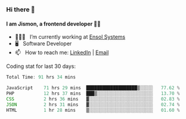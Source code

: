 ### Hi there 👋

#### I am Jismon, a frontend developer 👦🏻

- 🧑🏻‍💻   &nbsp; I’m currently working at <a href='https://www.ensolsystems.com/' target="_blank">Ensol Systems</a>
- 🖥   &nbsp; Software Developer
- 📫   &nbsp; How to reach me: <a href='https://www.linkedin.com/in/jismonthomas/'>LinkedIn</a> | <a href='mailto:hellojismonthomas@gmail.com'>Email</a>

Coding stat for last 30 days:
<!--START_SECTION:waka-->

```javascript
Total Time: 91 hrs 34 mins

JavaScript    71 hrs 29 mins  ███████████████████▒░░░░░   77.62 %
PHP           12 hrs 37 mins  ███▒░░░░░░░░░░░░░░░░░░░░░   13.70 %
CSS           2 hrs 36 mins   ▓░░░░░░░░░░░░░░░░░░░░░░░░   02.83 %
JSON          2 hrs 31 mins   ▓░░░░░░░░░░░░░░░░░░░░░░░░   02.74 %
HTML          1 hr 28 mins    ▒░░░░░░░░░░░░░░░░░░░░░░░░   01.60 %
```

<!--END_SECTION:waka-->

<!--
**jismonthomas/jismonthomas** is a ✨ _special_ ✨ repository because its `README.md` (this file) appears on your GitHub profile.

Here are some ideas to get you started:

- 🔭 I’m currently working on ...
- 🌱 I’m currently learning ...
- 👯 I’m looking to collaborate on ...
- 🤔 I’m looking for help with ...
- 💬 Ask me about ...
- 📫 How to reach me: ...
- 😄 Pronouns: ...
- ⚡ Fun fact: ...
-->
